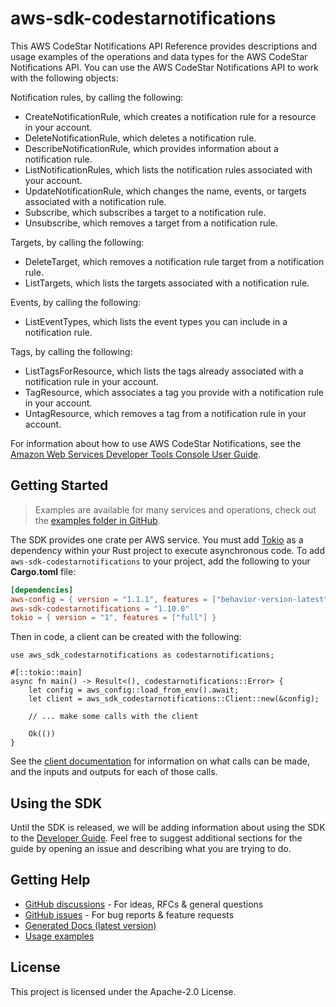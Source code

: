 # aws-sdk-codestarnotifications

This AWS CodeStar Notifications API Reference provides descriptions and usage examples of the operations and data types for the AWS CodeStar Notifications API. You can use the AWS CodeStar Notifications API to work with the following objects:

Notification rules, by calling the following:
  - CreateNotificationRule, which creates a notification rule for a resource in your account.
  - DeleteNotificationRule, which deletes a notification rule.
  - DescribeNotificationRule, which provides information about a notification rule.
  - ListNotificationRules, which lists the notification rules associated with your account.
  - UpdateNotificationRule, which changes the name, events, or targets associated with a notification rule.
  - Subscribe, which subscribes a target to a notification rule.
  - Unsubscribe, which removes a target from a notification rule.

Targets, by calling the following:
  - DeleteTarget, which removes a notification rule target from a notification rule.
  - ListTargets, which lists the targets associated with a notification rule.

Events, by calling the following:
  - ListEventTypes, which lists the event types you can include in a notification rule.

Tags, by calling the following:
  - ListTagsForResource, which lists the tags already associated with a notification rule in your account.
  - TagResource, which associates a tag you provide with a notification rule in your account.
  - UntagResource, which removes a tag from a notification rule in your account.

For information about how to use AWS CodeStar Notifications, see the [Amazon Web Services Developer Tools Console User Guide](https://docs.aws.amazon.com/dtconsole/latest/userguide/what-is-dtconsole.html).

## Getting Started

> Examples are available for many services and operations, check out the
> [examples folder in GitHub](https://github.com/awslabs/aws-sdk-rust/tree/main/examples).

The SDK provides one crate per AWS service. You must add [Tokio](https://crates.io/crates/tokio)
as a dependency within your Rust project to execute asynchronous code. To add `aws-sdk-codestarnotifications` to
your project, add the following to your **Cargo.toml** file:

```toml
[dependencies]
aws-config = { version = "1.1.1", features = ["behavior-version-latest"] }
aws-sdk-codestarnotifications = "1.10.0"
tokio = { version = "1", features = ["full"] }
```

Then in code, a client can be created with the following:

```rust,no_run
use aws_sdk_codestarnotifications as codestarnotifications;

#[::tokio::main]
async fn main() -> Result<(), codestarnotifications::Error> {
    let config = aws_config::load_from_env().await;
    let client = aws_sdk_codestarnotifications::Client::new(&config);

    // ... make some calls with the client

    Ok(())
}
```

See the [client documentation](https://docs.rs/aws-sdk-codestarnotifications/latest/aws_sdk_codestarnotifications/client/struct.Client.html)
for information on what calls can be made, and the inputs and outputs for each of those calls.

## Using the SDK

Until the SDK is released, we will be adding information about using the SDK to the
[Developer Guide](https://docs.aws.amazon.com/sdk-for-rust/latest/dg/welcome.html). Feel free to suggest
additional sections for the guide by opening an issue and describing what you are trying to do.

## Getting Help

* [GitHub discussions](https://github.com/awslabs/aws-sdk-rust/discussions) - For ideas, RFCs & general questions
* [GitHub issues](https://github.com/awslabs/aws-sdk-rust/issues/new/choose) - For bug reports & feature requests
* [Generated Docs (latest version)](https://awslabs.github.io/aws-sdk-rust/)
* [Usage examples](https://github.com/awslabs/aws-sdk-rust/tree/main/examples)

## License

This project is licensed under the Apache-2.0 License.

